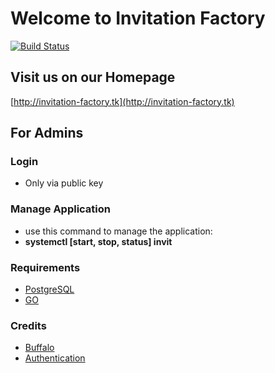 # Welcome to Invitation Factory

[![Build Status](https://travis-ci.com/stuttgart-dhbw/com.dhbw.team3.svg?branch=master)](https://travis-ci.com/stuttgart-dhbw/com.dhbw.team3)

## Visit us on our Homepage

[http://invitation-factory.tk](http://invitation-factory.tk)

## For Admins

### Login

- Only via public key

### Manage Application

- use this command to manage the application:
- **systemctl [start, stop, status] invit**

### Requirements

- [PostgreSQL](https://wiki.ubuntuusers.de/PostgreSQL/)
- [GO](https://golang.org/doc/install?download=go1.11.linux-amd64.tar.gz)

### Credits

- [Buffalo](https://gobuffalo.io/en/docs/installation)
- [Authentication](https://github.com/gobuffalo/buffalo-auth)
